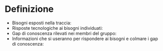 # Definizione

- Bisogni esposti nella traccia:
- Risposte tecnologiche ai bisogni individuati:
- Gap di conoscenza rilevati nei membri del gruppo:
- Informazioni che si useranno per rispondere ai bisogni e colmare i gap di conoscenza:

